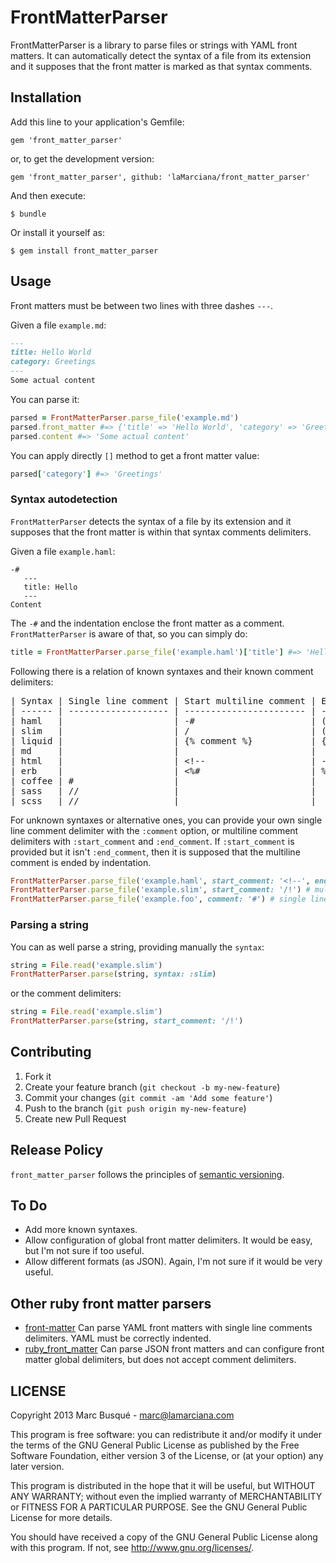 # FrontMatterParser

FrontMatterParser is a library to parse files or strings with YAML front matters. It can automatically detect the syntax of a file from its extension and it supposes that the front matter is marked as that syntax comments.

## Installation

Add this line to your application's Gemfile:

    gem 'front_matter_parser'

or, to get the development version:

    gem 'front_matter_parser', github: 'laMarciana/front_matter_parser'

And then execute:

    $ bundle

Or install it yourself as:

    $ gem install front_matter_parser

## Usage

Front matters must be between two lines with three dashes `---`.

Given a file `example.md`:

```md
---
title: Hello World
category: Greetings
---
Some actual content
```

You can parse it:

```ruby
parsed = FrontMatterParser.parse_file('example.md')
parsed.front_matter #=> {'title' => 'Hello World', 'category' => 'Greetings'}
parsed.content #=> 'Some actual content'
```

You can apply directly `[]` method to get a front matter value:

```ruby
parsed['category'] #=> 'Greetings'
```

### Syntax autodetection

`FrontMatterParser` detects the syntax of a file by its extension and it supposes that the front matter is within that syntax comments delimiters.

Given a file `example.haml`:

```haml
-#
   ---
   title: Hello
   ---
Content
```

The `-#` and the indentation enclose the front matter as a comment. `FrontMatterParser` is aware of that, so you can simply do:

```ruby
title = FrontMatterParser.parse_file('example.haml')['title'] #=> 'Hello'
```

Following there is a relation of known syntaxes and their known comment delimiters:

<pre>
| Syntax | Single line comment | Start multiline comment | End multiline comment  |
| ------ | ------------------- | ----------------------- | ---------------------- |
| haml   |                     | -#                      | (indentation)          |
| slim   |                     | /                       | (indentation)          |
| liquid |                     | {% comment %}           | {% endcomment %}       |
| md     |                     |                         |                        |
| html   |                     | &lt;!--                    | --&gt;                    |
| erb    |                     | &lt;%#                     | %&gt;                     |
| coffee | #                   |                         |                        |
| sass   | //                  |                         |                        |
| scss   | //                  |                         |                        |
</pre>

For unknown syntaxes or alternative ones, you can provide your own single line comment delimiter with the `:comment` option, or multiline comment delimiters with `:start_comment` and `:end_comment`. If `:start_comment` is provided but it isn't `:end_comment`, then it is supposed that the multiline comment is ended by indentation.

```ruby
FrontMatterParser.parse_file('example.haml', start_comment: '<!--', end_comment: '-->') # start and end multiline comment delimiters
FrontMatterParser.parse_file('example.slim', start_comment: '/!') # multiline comment closed by indentation
FrontMatterParser.parse_file('example.foo', comment: '#') # single line comments
```

### Parsing a string

You can as well parse a string, providing manually the `syntax`:

```ruby
string = File.read('example.slim')
FrontMatterParser.parse(string, syntax: :slim)
```

or the comment delimiters:

```ruby
string = File.read('example.slim')
FrontMatterParser.parse(string, start_comment: '/!')
```

## Contributing

1. Fork it
2. Create your feature branch (`git checkout -b my-new-feature`)
3. Commit your changes (`git commit -am 'Add some feature'`)
4. Push to the branch (`git push origin my-new-feature`)
5. Create new Pull Request

## Release Policy

`front_matter_parser` follows the principles of [semantic versioning](http://semver.org/).

## To Do

* Add more known syntaxes.
* Allow configuration of global front matter delimiters. It would be easy, but I'm not sure if too useful.
* Allow different formats (as JSON). Again, I'm not sure if it would be very useful.

## Other ruby front matter parsers

* [front-matter](https://github.com/zhaocai/front-matter.rb) Can parse YAML front matters with single line comments delimiters. YAML must be correctly indented.
* [ruby_front_matter](https://github.com/F-3r/ruby_front_matter) Can parse JSON front matters and can configure front matter global delimiters, but does not accept comment delimiters.

## LICENSE

Copyright 2013 Marc Busqué - <marc@lamarciana.com>

This program is free software: you can redistribute it and/or modify
it under the terms of the GNU General Public License as published by
the Free Software Foundation, either version 3 of the License, or
(at your option) any later version.

This program is distributed in the hope that it will be useful,
but WITHOUT ANY WARRANTY; without even the implied warranty of
MERCHANTABILITY or FITNESS FOR A PARTICULAR PURPOSE.  See the
GNU General Public License for more details.

You should have received a copy of the GNU General Public License
along with this program.  If not, see <http://www.gnu.org/licenses/>.
